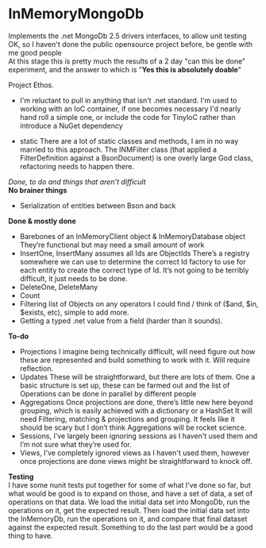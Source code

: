 # InMemoryMongoDb
Implements the .net MongoDb 2.5 drivers interfaces, to allow unit testing  
OK, so I haven't done the public opensource project before, be gentle with me good people  
At this stage this is pretty much the results of a 2 day "can this be done" experiment, and the answer to which is 
"**Yes this is absolutely doable**"

Project Ethos.
- I'm reluctant to pull in anything that isn't .net standard.
I'm used to working with an IoC container, if one becomes necessary I'd nearly hand roll a simple one, 
or include the code for TinyIoC rather than introduce a NuGet dependency


- static
There are a lot of static classes and methods, I am in no way married to this approach.
The INMFilter class (that applied a FilterDefinition<T> against a BsonDocument) is one overly large God class, 
refactoring needs to happen there.

_Done, to do and things that aren't difficult_  
**No brainer things**  
-	Serialization of entities between Bson and back

**Done & mostly done**
-	Barebones of an InMemoryClient object & InMemoryDatabase object  
They’re functional but may need a small amount of work
-	InsertOne, InsertMany  assumes all Ids are ObjectIds
There’s a registry somewhere we can use to determine the correct Id factory to use for each entity to create the correct type of Id.
It’s not going to be terribly difficult, it just needs to be done.
-	DeleteOne, DeleteMany
-	Count
-	Filtering list of Objects on any operators I could find / think of ($and, $in, $exists, etc), simple to add more.
-	Getting a typed .net value from a field (harder than it sounds).

**To-do**
-	Projections
I imagine being technically difficult, will need figure out how these are represented and build something to work with it. 
Will require reflection.
-	Updates
These will be straightforward, but there are lots of them. 
One a basic structure is set up, these can be farmed out and the list of Operations can be done in parallel by different people
-	Aggregations
Once projections are done, there’s little new here beyond grouping, which is easily achieved with a dictionary or a HashSet
It will need Filtering, matching & projections and grouping.
It feels like it should be scary but I don’t think Aggregations will be rocket science.
-	Sessions, I’ve largely been ignoring sessions as I haven't used them and I’m not sure what they’re used for.
-	Views, I’ve completely ignored views as I haven't used them, however once projections are done views might be straightforward to knock off.

**Testing**  
I have some nunit tests put together for some  of what I’ve done so far, but what would be good is to expand on those, and have a set of data, a set of operations on that data.
We load the initial data set into MongoDb, run the operations on it, get the expected result.
Then load the initial data set into the InMemoryDb, run the operations on it, and compare that final dataset against the expected result.
Something to do the last part would be a good thing to have.



